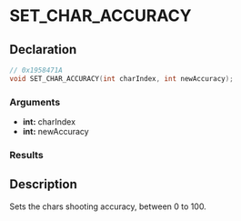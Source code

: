# SET_CHAR_ACCURACY

## Declaration
```cpp
// 0x1958471A
void SET_CHAR_ACCURACY(int charIndex, int newAccuracy);
```

### Arguments
- **int:** charIndex
- **int:** newAccuracy

### Results

## Description
Sets the chars shooting accuracy, between 0 to 100.